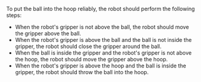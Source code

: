 To put the ball into the hoop reliably, the robot should perform the following steps:
- When the robot's gripper is not above the ball, the robot should move the gripper above the ball.
- When the robot's gripper is above the ball and the ball is not inside the gripper, the robot should close the gripper around the ball.
- When the ball is inside the gripper and the robot's gripper is not above the hoop, the robot should move the gripper above the hoop.
- When the robot's gripper is above the hoop and the ball is inside the gripper, the robot should throw the ball into the hoop.